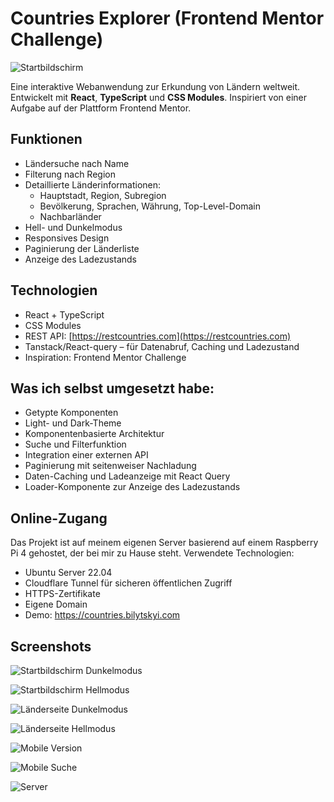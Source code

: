 # Countries Explorer (Frontend Mentor Challenge)

![Startbildschirm](./screenshots/1.png)

Eine interaktive Webanwendung zur Erkundung von Ländern weltweit. Entwickelt mit **React**, **TypeScript** und **CSS Modules**. Inspiriert von einer Aufgabe auf der Plattform Frontend Mentor.

## Funktionen

- Ländersuche nach Name
- Filterung nach Region
- Detaillierte Länderinformationen:
  - Hauptstadt, Region, Subregion
  - Bevölkerung, Sprachen, Währung, Top-Level-Domain
  - Nachbarländer
- Hell- und Dunkelmodus
- Responsives Design
- Paginierung der Länderliste
- Anzeige des Ladezustands

## Technologien

- React + TypeScript
- CSS Modules
- REST API: [https://restcountries.com](https://restcountries.com)
- Tanstack/React-query – für Datenabruf, Caching und Ladezustand
- Inspiration: Frontend Mentor Challenge

## Was ich selbst umgesetzt habe:

- Getypte Komponenten
- Light- und Dark-Theme
- Komponentenbasierte Architektur
- Suche und Filterfunktion
- Integration einer externen API
- Paginierung mit seitenweiser Nachladung
- Daten-Caching und Ladeanzeige mit React Query
- Loader-Komponente zur Anzeige des Ladezustands

## Online-Zugang

Das Projekt ist auf meinem eigenen Server basierend auf einem Raspberry Pi 4 gehostet, der bei mir zu Hause steht. Verwendete Technologien:

- Ubuntu Server 22.04
- Cloudflare Tunnel für sicheren öffentlichen Zugriff
- HTTPS-Zertifikate
- Eigene Domain
- Demo: https://countries.bilytskyi.com

## Screenshots

![Startbildschirm Dunkelmodus](./screenshots/1.png)

![Startbildschirm Hellmodus](./screenshots/2.png)

![Länderseite Dunkelmodus](./screenshots/3.png)

![Länderseite Hellmodus](./screenshots/4.png)

![Mobile Version](./screenshots/5.png)

![Mobile Suche](./screenshots/6.png)

![Server](./screenshots/7.jpg)

